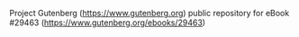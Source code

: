 Project Gutenberg (https://www.gutenberg.org) public repository for eBook #29463 (https://www.gutenberg.org/ebooks/29463)
